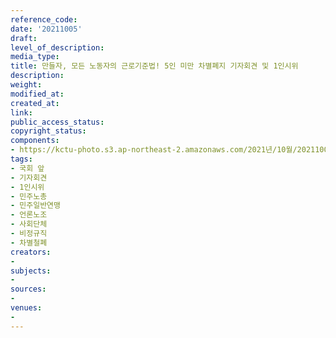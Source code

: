 ```yaml
---
reference_code: 
date: '20211005'
draft: 
level_of_description: 
media_type: 
title: 만들자, 모든 노동자의 근로기준법! 5인 미만 차별폐지 기자회견 및 1인시위
description: 
weight: 
modified_at: 
created_at: 
link: 
public_access_status: 
copyright_status: 
components:
- https://kctu-photo.s3.ap-northeast-2.amazonaws.com/2021년/10월/20211005-만들자,+모든+노동자의+근로기준법!+5인+미만+차별폐지+기자회견+및+1인시위_국회+앞_기자회견_1인시위_민주노총_민주일반연맹_언론노조_사회단체_비정규직_차별철폐/_R6Z0787.jpg
tags:
- 국회 앞
- 기자회견
- 1인시위
- 민주노총
- 민주일반연맹
- 언론노조
- 사회단체
- 비정규직
- 차별철폐
creators:
- 
subjects:
- 
sources:
- 
venues:
- 
---
```

